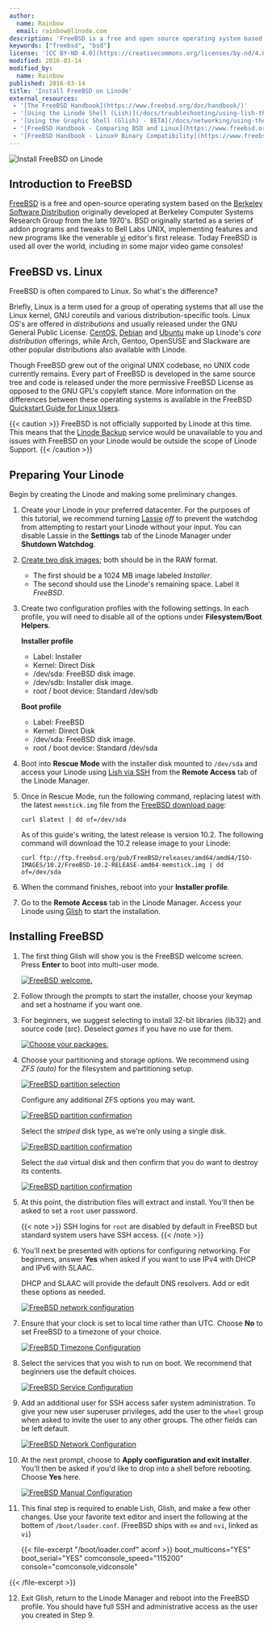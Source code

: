 ```yaml
---
author:
  name: Rainbow
  email: rainbow@linode.com
description: 'FreeBSD is a free and open source operating system based on the Berkeley Software Distribution from the late 1970''s. Today FreeBSD is used all over the world.'
keywords: ["freebsd", "bsd"]
license: '[CC BY-ND 4.0](https://creativecommons.org/licenses/by-nd/4.0)'
modified: 2016-03-14
modified_by:
  name: Rainbow
published: 2016-03-14
title: 'Install FreeBSD on Linode'
external_resources:
 - '[The FreeBSD Handbook](https://www.freebsd.org/doc/handbook/)'
 - '[Using the Linode Shell (Lish)](/docs/troubleshooting/using-lish-the-linode-shell)'
 - '[Using the Graphic Shell (Glish) - BETA](/docs/networking/using-the-graphic-shell-glish)'
 - '[FreeBSD Handbook - Comparing BSD and Linux](https://www.freebsd.org/doc/en/articles/explaining-bsd/comparing-bsd-and-linux.html)'
 - '[FreeBSD Handbook - Linux® Binary Compatibility](https://www.freebsd.org/doc/handbook/linuxemu.html)'
---
```


![Install FreeBSD on Linode](/docs/assets/install-freebsd-on-linode.png "Install FreeBSD on Linode")

## Introduction to FreeBSD

[FreeBSD](https://www.freebsd.org/) is a free and open-source operating system based on the [Berkeley Software Distribution](https://en.wikipedia.org/wiki/Berkeley_Software_Distribution) originally developed at Berkeley Computer Systems Research Group from the late 1970's. BSD originally started as a series of addon programs and tweaks to Bell Labs UNIX, implementing features and new programs like the venerable [vi](https://en.wikipedia.org/wiki/Vi) editor's first release. Today FreeBSD is used all over the world, including in some major video game consoles!

## FreeBSD vs. Linux

FreeBSD is often compared to Linux. So what's the difference?

Briefly, Linux is a term used for a group of operating systems that all use the Linux kernel, GNU coreutils and various distribution-specific tools. Linux OS's are offered in *distributions* and usually released under the GNU General Public License. [CentOS](https://www.centos.org/), [Debian](https://www.debian.org/) and [Ubuntu](http://www.ubuntu.com/) make up Linode's *core distribution* offerings, while Arch, Gentoo, OpenSUSE and Slackware are other popular distributions also available with Linode. 

Though FreeBSD grew out of the original UNIX codebase, no UNIX code currently remains. Every part of FreeBSD is developed in the same source tree and code is released under the more permissive FreeBSD License as opposed to the GNU GPL's copyleft stance. More information on the differences between these operating systems is available in the FreeBSD [Quickstart Guide for Linux Users](https://www.freebsd.org/doc/en/articles/linux-users/article.html).

{{< caution >}}
FreeBSD is not officially supported by Linode at this time. This means that the [Linode Backup](/docs/platform/backup-service) service would be unavailable to you and issues with FreeBSD on your Linode would be outside the scope of Linode Support.
{{< /caution >}}

## Preparing Your Linode

Begin by creating the Linode and making some preliminary changes.

1.  Create your Linode in your preferred datacenter. For the purposes of this tutorial, we recommend turning [Lassie](/docs/uptime/monitoring-and-maintaining-your-server#configuring-shutdown-watchdog) *off* to prevent the watchdog from attempting to restart your Linode without your input. You can disable Lassie in the **Settings** tab of the Linode Manager under **Shutdown Watchdog**.

2.  [Create two disk images](https://www.linode.com/docs/migrate-to-linode/disk-images/disk-images-and-configuration-profiles#creating-a-blank-disk); both   should be in the RAW format.

    - The first should be a 1024 MB image labeled *Installer*.
    - The second should use the Linode's remaining space. Label it *FreeBSD*.

3.  Create two configuration profiles with the following settings. In each profile, you will need to disable all of the options under **Filesystem/Boot Helpers**.

    **Installer profile**

    - Label: Installer
    - Kernel: Direct Disk
    - /dev/sda: FreeBSD disk image.
    - /dev/sdb: Installer disk image.
    - root / boot device: Standard /dev/sdb

    **Boot profile**
  
    - Label: FreeBSD
    - Kernel: Direct Disk
    - /dev/sda: FreeBSD disk image.
    - root / boot device: Standard /dev/sda

4.  Boot into **Rescue Mode** with the installer disk mounted to `/dev/sda` and access your Linode using [Lish via SSH](/docs/troubleshooting/using-lish-the-linode-shell) from the **Remote Access** tab of the Linode Manager.

5.  Once in Rescue Mode, run the following command, replacing latest with the latest `memstick.img` file from the [FreeBSD download page](ftp://ftp.freebsd.org/pub/FreeBSD/releases/amd64/amd64/ISO-IMAGES/):

        curl $latest | dd of=/dev/sda

    As of this guide's writing, the latest release is version 10.2. The following command will download the 10.2 release image to your Linode:

        curl ftp://ftp.freebsd.org/pub/FreeBSD/releases/amd64/amd64/ISO-IMAGES/10.2/FreeBSD-10.2-RELEASE-amd64-memstick.img | dd of=/dev/sda

6.  When the command finishes, reboot into your **Installer profile**.

7.  Go to the **Remote Access** tab in the Linode Manager. Access your Linode using [Glish](/docs/networking/using-the-graphic-shell-glish) to start the installation.

## Installing FreeBSD

1.  The first thing Glish will show you is the FreeBSD welcome screen. Press **Enter** to boot into multi-user mode.

    [![FreeBSD welcome.](/docs/assets/freebsd-welcome-small.png)](/docs/assets/freebsd-welcome.png)

2.  Follow through the prompts to start the installer, choose your keymap and set a hostname if you want one.

3.  For beginners, we suggest selecting to install 32-bit libraries (lib32) and source code (src). Deselect *games* if you have no use for them.

    [![Choose your packages.](/docs/assets/freebsd-optional-components-small.png)](/docs/assets/freebsd-optional-components.png)

4.  Choose your partitioning and storage options. We recommend using *ZFS (auto)* for the filesystem and partitioning setup.

    [![FreeBSD partition selection](/docs/assets/freebsd-partitioning-small.png)](/docs/assets/freebsd-partitioning.png)

    Configure any additional ZFS options you may want.

    [![FreeBSD partition confirmation](/docs/assets/freebsd-zfs-configuration1-small.png)](/docs/assets/freebsd-zfs-configuration1.png)

    Select the *striped* disk type, as we're only using a single disk.

    [![FreeBSD partition confirmation](/docs/assets/freebsd-zfs-configuration2-small.png)](/docs/assets/freebsd-zfs-configuration2.png)

    Select the `da0` virtual disk and then confirm that you do want to destroy its contents.

    [![FreeBSD partition confirmation](/docs/assets/freebsd-zfs-configuration3-small.png)](/docs/assets/freebsd-zfs-configuration3.png)

5.  At this point, the distribution files will extract and install. You'll then be asked to set a `root` user password.

    {{< note >}}
SSH logins for `root` are disabled by default in FreeBSD but standard system users have SSH access.
{{< /note >}}

6.  You'll next be presented with options for configuring networking. For beginners, answer **Yes** when asked if you want to use IPv4 with DHCP and IPv6 with SLAAC.

    DHCP and SLAAC will provide the default DNS resolvers. Add or edit these options as needed.

    [![FreeBSD network configuration](/docs/assets/freebsd-network-configuration-small.png)](/docs/assets/freebsd-network-configuration.png)

7.  Ensure that your clock is set to local time rather than UTC. Choose **No** to set FreeBSD to a timezone of your choice.

    [![FreeBSD Timezone Configuration](/docs/assets/freebsd-timezone-small.png)](/docs/assets/freebsd-timezone.png)

8.  Select the services that you wish to run on boot. We recommend that beginners use the default choices.

    [![FreeBSD Service Configuration](/docs/assets/freebsd-services-small.png)](/docs/assets/freebsd-services.png)

9.  Add an additional user for SSH access safer system administration. To give your new user superuser privileges, add the user to the `wheel` group when asked to invite the user to any other groups. The other fields can be left default.

    [![FreeBSD Network Configuration](/docs/assets/freebsd-user-wheel-small.png)](/docs/assets/freebsd-user-wheel.png) 

10.  At the next prompt, choose to **Apply configuration and exit installer**. You'll then be asked if you'd like to drop into a shell before rebooting. Choose **Yes** here.

     [![FreeBSD Manual Configuration](/docs/assets/freebsd-manual-config-small.png)](/docs/assets/freebsd-manual-config.png)

11.  This final step is required to enable Lish, Glish, and make a few other changes. Use your favorite text editor and insert the following at the bottem of `/boot/loader.conf`. (FreeBSD ships with `ee` and `nvi`, linked as `vi`)

     {{< file-excerpt "/boot/loader.conf" aconf >}}
boot_multicons="YES"
boot_serial="YES"
comconsole_speed="115200"
console="comconsole,vidconsole"

{{< /file-excerpt >}}


12.  Exit Glish, return to the Linode Manager and reboot into the FreeBSD profile. You should have full SSH and administrative access as the user you created in Step 9.
